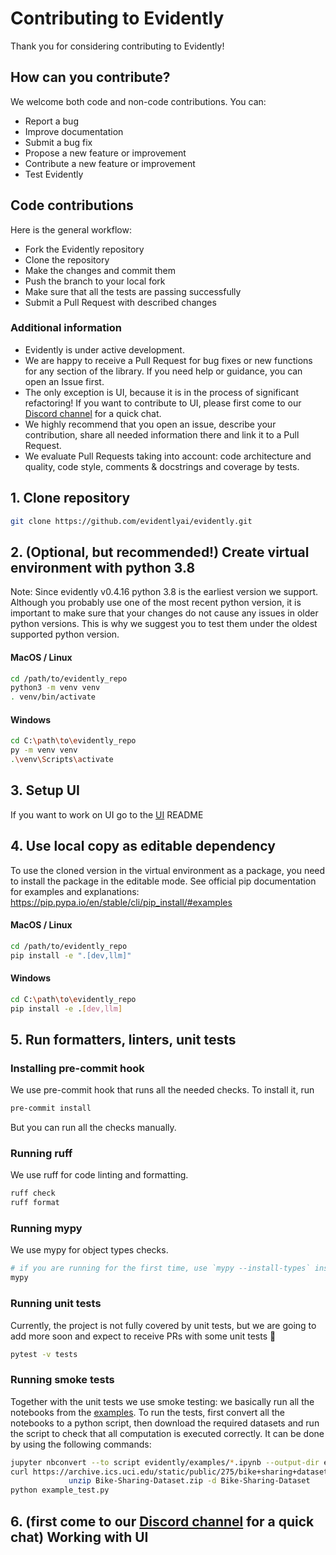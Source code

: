 # Contributing to Evidently

Thank you for considering contributing to Evidently!

## How can you contribute?

We welcome both code and non-code contributions. You can:

- Report a bug
- Improve documentation
- Submit a bug fix
- Propose a new feature or improvement
- Contribute a new feature or improvement
- Test Evidently

## Code contributions

Here is the general workflow:

- Fork the Evidently repository
- Clone the repository
- Make the changes and commit them
- Push the branch to your local fork
- Make sure that all the tests are passing successfully
- Submit a Pull Request with described changes

### Additional information

- Evidently is under active development.
- We are happy to receive a Pull Request for bug fixes or new functions for any section of the library. If you need help or guidance, you can open an Issue first.
- The only exception is UI, because it is in the process of significant refactoring! If you want to contribute to UI, please first come to our [Discord channel](https://discord.gg/xZjKRaNp8b) for a quick chat.
- We highly recommend that you open an issue, describe your contribution, share all needed information there and link it to a Pull Request.
- We evaluate Pull Requests taking into account: code architecture and quality, code style, comments & docstrings and coverage by tests.

## 1. Clone repository

```sh
git clone https://github.com/evidentlyai/evidently.git
```

## 2. (Optional, but recommended!) Create virtual environment with python 3.8

Note: Since evidently v0.4.16 python 3.8 is the earliest version we support.
Although you probably use one of the most recent python version, it is important to make sure that your changes do not cause any issues in older python versions. This is why we suggest you to test them under the oldest supported python version.

#### MacOS / Linux

```sh
cd /path/to/evidently_repo
python3 -m venv venv
. venv/bin/activate
```

#### Windows

```sh
cd C:\path\to\evidently_repo
py -m venv venv
.\venv\Scripts\activate
```

## 3. Setup UI

If you want to work on UI go to the [UI](ui/README.md) README

## 4. Use local copy as editable dependency

To use the cloned version in the virtual environment as a package, you need to install the package in the editable mode.
See official pip documentation for examples and explanations: https://pip.pypa.io/en/stable/cli/pip_install/#examples

#### MacOS / Linux

```sh
cd /path/to/evidently_repo
pip install -e ".[dev,llm]"
```

#### Windows

```sh
cd C:\path\to\evidently_repo
pip install -e .[dev,llm]
```

## 5. Run formatters, linters, unit tests

### Installing pre-commit hook

We use pre-commit hook that runs all the needed checks. To install it, run

```sh
pre-commit install
```

But you can run all the checks manually.

### Running ruff

We use ruff for code linting and formatting.

```sh
ruff check
ruff format
```

### Running mypy

We use mypy for object types checks.

```sh
# if you are running for the first time, use `mypy --install-types` instead
mypy
```

### Running unit tests

Currently, the project is not fully covered by unit tests, but we are going to add more soon and expect to receive PRs with some unit tests 🙂

```sh
pytest -v tests
```

### Running smoke tests

Together with the unit tests we use smoke testing: we basically run all the notebooks from the [examples](https://github.com/evidentlyai/evidently/tree/main/evidently/examples).
To run the tests, first convert all the notebooks to a python script, then download the required datasets and run the script to check that all computation is executed correctly. It can be done by using the following commands:

```sh
jupyter nbconvert --to script evidently/examples/*.ipynb --output-dir example_scripts
curl https://archive.ics.uci.edu/static/public/275/bike+sharing+dataset.zip -o Bike-Sharing-Dataset.zip &&
             unzip Bike-Sharing-Dataset.zip -d Bike-Sharing-Dataset
python example_test.py
```

## 6. (first come to our [Discord channel](https://discord.gg/xZjKRaNp8b) for a quick chat) Working with UI
